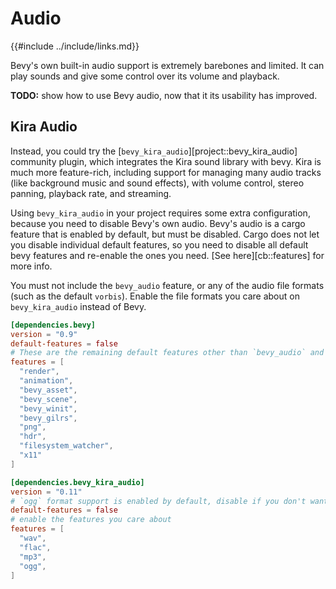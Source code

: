 # Audio

{{#include ../include/links.md}}

Bevy's own built-in audio support is extremely barebones and limited. It
can play sounds and give some control over its volume and playback.

**TODO:** show how to use Bevy audio, now that it its usability has improved.

## Kira Audio

Instead, you could try the [`bevy_kira_audio`][project::bevy_kira_audio]
community plugin, which integrates the Kira sound library with bevy. Kira
is much more feature-rich, including support for managing many audio tracks
(like background music and sound effects), with volume control, stereo panning,
playback rate, and streaming.

Using `bevy_kira_audio` in your project requires some extra configuration,
because you need to disable Bevy's own audio. Bevy's audio is a cargo feature
that is enabled by default, but must be disabled. Cargo does not let you
disable individual default features, so you need to disable all default bevy
features and re-enable the ones you need. [See here][cb::features] for more info.

You must not include the `bevy_audio` feature, or any of the audio file
formats (such as the default `vorbis`). Enable the file formats you care
about on `bevy_kira_audio` instead of Bevy.

```toml
[dependencies.bevy]
version = "0.9"
default-features = false
# These are the remaining default features other than `bevy_audio` and `vorbis`
features = [
  "render",
  "animation",
  "bevy_asset",
  "bevy_scene",
  "bevy_winit",
  "bevy_gilrs",
  "png",
  "hdr",
  "filesystem_watcher",
  "x11"
]

[dependencies.bevy_kira_audio]
version = "0.11"
# `ogg` format support is enabled by default, disable if you don't want it
default-features = false
# enable the features you care about
features = [
  "wav",
  "flac",
  "mp3",
  "ogg",
]
```
